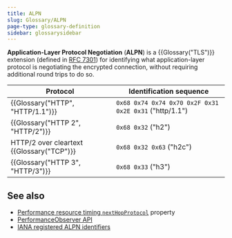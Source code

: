 ```yaml
---
title: ALPN
slug: Glossary/ALPN
page-type: glossary-definition
sidebar: glossarysidebar
---
```



**Application-Layer Protocol Negotiation** (**ALPN**) is a {{Glossary("TLS")}} extension (defined in [RFC 7301](https://www.rfc-editor.org/rfc/rfc7301)) for identifying what application-layer protocol is negotiating the encrypted connection, without requiring additional round trips to do so.

| Protocol                                  | Identification sequence                                |
| ----------------------------------------- | ------------------------------------------------------ |
| {{Glossary("HTTP", "HTTP/1.1")}}          | `0x68 0x74 0x74 0x70 0x2F 0x31 0x2E 0x31` ("http/1.1") |
| {{Glossary("HTTP 2", "HTTP/2")}}          | `0x68 0x32` ("h2")                                     |
| HTTP/2 over cleartext {{Glossary("TCP")}} | `0x68 0x32 0x63` ("h2c")                               |
| {{Glossary("HTTP 3", "HTTP/3")}}          | `0x68 0x33` ("h3")                                     |

## See also

- [Performance resource timing `nextHopProtocol`](/en-US/docs/Web/API/PerformanceResourceTiming/nextHopProtocol) property
- [PerformanceObserver API](/en-US/docs/Web/API/PerformanceObserver)
- [IANA registered ALPN identifiers](https://www.iana.org/assignments/tls-extensiontype-values/tls-extensiontype-values.xhtml#alpn-protocol-ids)
